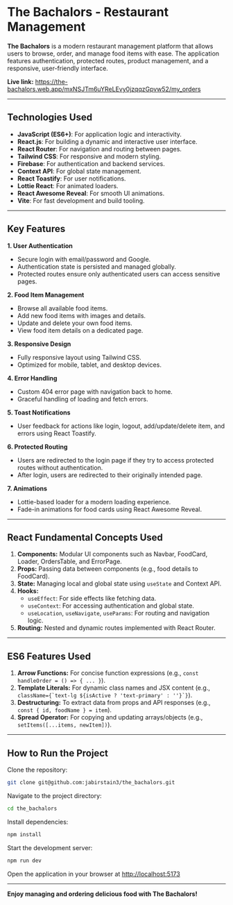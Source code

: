 # The Bachalors - Restaurant Management

**The Bachalors** is a modern restaurant management platform that allows users to browse, order, and manage food items with ease. The application features authentication, protected routes, product management, and a responsive, user-friendly interface.

**Live link:** https://the-bachalors.web.app/mxNSJTm6uYReLEvy0jzqqzGpvw52/my_orders

---

## Technologies Used

- **JavaScript (ES6+)**: For application logic and interactivity.
- **React.js**: For building a dynamic and interactive user interface.
- **React Router**: For navigation and routing between pages.
- **Tailwind CSS**: For responsive and modern styling.
- **Firebase**: For authentication and backend services.
- **Context API**: For global state management.
- **React Toastify**: For user notifications.
- **Lottie React**: For animated loaders.
- **React Awesome Reveal**: For smooth UI animations.
- **Vite**: For fast development and build tooling.

---

## Key Features

**1. User Authentication**
   - Secure login with email/password and Google.
   - Authentication state is persisted and managed globally.
   - Protected routes ensure only authenticated users can access sensitive pages.

**2. Food Item Management**
   - Browse all available food items.
   - Add new food items with images and details.
   - Update and delete your own food items.
   - View food item details on a dedicated page.

**3. Responsive Design**
   - Fully responsive layout using Tailwind CSS.
   - Optimized for mobile, tablet, and desktop devices.

**4. Error Handling**
   - Custom 404 error page with navigation back to home.
   - Graceful handling of loading and fetch errors.

**5. Toast Notifications**
   - User feedback for actions like login, logout, add/update/delete item, and errors using React Toastify.

**6. Protected Routing**
   - Users are redirected to the login page if they try to access protected routes without authentication.
   - After login, users are redirected to their originally intended page.

**7. Animations**
   - Lottie-based loader for a modern loading experience.
   - Fade-in animations for food cards using React Awesome Reveal.

---

## React Fundamental Concepts Used

1. **Components:** Modular UI components such as Navbar, FoodCard, Loader, OrdersTable, and ErrorPage.
2. **Props:** Passing data between components (e.g., food details to FoodCard).
3. **State:** Managing local and global state using `useState` and Context API.
4. **Hooks:**
   - `useEffect`: For side effects like fetching data.
   - `useContext`: For accessing authentication and global state.
   - `useLocation`, `useNavigate`, `useParams`: For routing and navigation logic.
5. **Routing:** Nested and dynamic routes implemented with React Router.

---

## ES6 Features Used

1. **Arrow Functions:** For concise function expressions (e.g., `const handleOrder = () => { ... }`).
2. **Template Literals:** For dynamic class names and JSX content (e.g., ``className={`text-lg ${isActive ? 'text-primary' : ''}`}``).
3. **Destructuring:** To extract data from props and API responses (e.g., `const { id, foodName } = item`).
4. **Spread Operator:** For copying and updating arrays/objects (e.g., `setItems([...items, newItem])`).

---

## How to Run the Project

Clone the repository:
```bash
git clone git@github.com:jabirstain3/the_bachalors.git
```

Navigate to the project directory:
```bash
cd the_bachalors
```

Install dependencies:
```bash
npm install
```

Start the development server:
```bash
npm run dev
```

Open the application in your browser at [http://localhost:5173](http://localhost:5173)

---

**Enjoy managing and ordering delicious food with The Bachalors!**